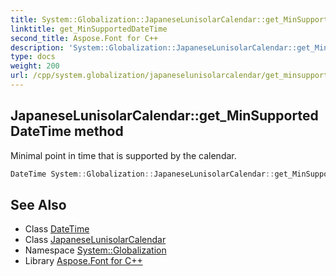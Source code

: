 ```yaml
---
title: System::Globalization::JapaneseLunisolarCalendar::get_MinSupportedDateTime method
linktitle: get_MinSupportedDateTime
second_title: Aspose.Font for C++
description: 'System::Globalization::JapaneseLunisolarCalendar::get_MinSupportedDateTime method. Minimal point in time that is supported by the calendar in C++.'
type: docs
weight: 200
url: /cpp/system.globalization/japaneselunisolarcalendar/get_minsupporteddatetime/
---
```

## JapaneseLunisolarCalendar::get_MinSupportedDateTime method


Minimal point in time that is supported by the calendar.

```cpp
DateTime System::Globalization::JapaneseLunisolarCalendar::get_MinSupportedDateTime() const override
```

## See Also

* Class [DateTime](../../../system/datetime/)
* Class [JapaneseLunisolarCalendar](../)
* Namespace [System::Globalization](../../)
* Library [Aspose.Font for C++](../../../)
